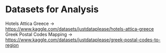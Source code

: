 # Datasets for Analysis

Hotels Attica Greece -> https://www.kaggle.com/datasets/justdataplease/hotels-attica-greece <br>
Greek Postal Codes Mapping -> https://www.kaggle.com/datasets/justdataplease/greek-postal-codes-to-region
